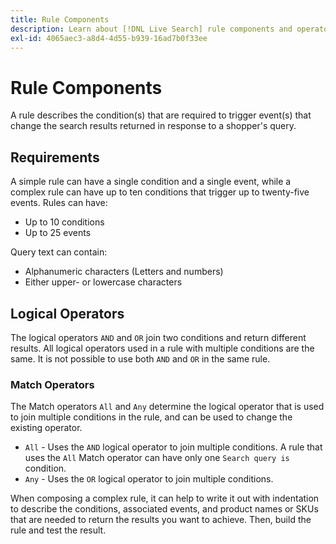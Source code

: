 ```yaml
---
title: Rule Components
description: Learn about [!DNL Live Search] rule components and operators.
exl-id: 4065aec3-a8d4-4d55-b939-16ad7b0f33ee
---
```

# Rule Components

A rule describes the condition(s) that are required to trigger event(s) that change the search results returned in response to a shopper's query.

## Requirements

A simple rule can have a single condition and a single event, while a complex rule can have up to ten conditions that trigger up to twenty-five events.
Rules can have:

* Up to 10 conditions
* Up to 25 events

Query text can contain:

* Alphanumeric characters (Letters and numbers)
* Either upper- or lowercase characters

## Logical Operators

The logical operators `AND` and `OR` join two conditions and return different results. All logical operators used in a rule with multiple conditions are the same. It is not possible to use both `AND` and `OR` in the same rule.

### Match Operators

The Match operators `All` and `Any` determine the logical operator that is used to join multiple conditions in the rule, and can be used to change the existing operator.

* `All` - Uses the `AND` logical operator to join multiple conditions. A rule that uses the `All` Match operator can have only one `Search query is` condition.
* `Any` - Uses the `OR` logical operator to join multiple conditions.

When composing a complex rule, it can help to write it out with indentation to describe the conditions, associated events, and product names or SKUs that are needed to return the results you want to achieve. Then, build the rule and test the result.
